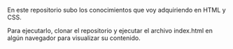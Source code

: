 En este repositorio subo los conocimientos que voy adquiriendo en HTML y CSS.

Para ejecutarlo, clonar el repositorio y ejecutar el archivo index.html en algún navegador para visualizar su contenido.
